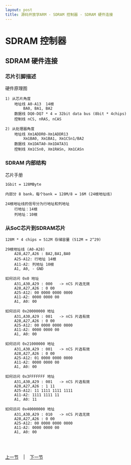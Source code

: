 ```yaml
---
layout: post
title: 源码开放学ARM - SDRAM 控制器 - SDRAM 硬件连接
---
```


# SDRAM 控制器 
## SDRAM 硬件连接

### 芯片引脚描述
硬件原理图

	1) 从芯片角度  
		地址线	A0-A13 	14根
			BA0, BA1, BA2
		数据线	DQ0-DQ7 * 4 = 32bit data bus (8bit * 4chips)
		控制线	nCS, nRAS, nCAS
		
	2) 从处理器角度  
		地址线	Xm1ADDR0-Xm1ADDR13
			Xm1BA0, Xm1BA1, Xm1CSn1/BA2
		数据线	Xm1DATA0-Xm1DATA31
		控制线	Xm1CSn0, Xm1RASn, Xm1CASn	


### SDRAM 内部结构 
芯片手册

	1Gbit = 128MByte
	
	内部分 8 bank，每个bank = 128M/8 = 16M (24根地址线)
	
	24根地址线的信号分为行地址和列地址  
		行地址：14根
		列地址：10根
						
### 从SoC芯片到SDRAM芯片
	128M * 4 chips = 512M 存储容量 (512M = 2^29)
				
	29根地址线 (A0-A28)
		A28,A27,A26 : BA2,BA1,BA0
		A25-A12: 行地址 14根
		A11-A2: 列地址 10根
		A1, A0, - GND

	如何访问 0x0 地址
		A31,A30,A29 : 000	-> nCS 片选无效
		A28,A27,A26 : 0 00
		A25-A12: 00 0000 0000 0000
		A11-A2: 0000 0000 00
		A1, A0: 00	
	
	如何访问 0x20000000 地址
		A31,A30,A29 : 001	-> nCS 片选有效
		A28,A27,A26 : 0 00
		A25-A12: 00 0000 0000 0000
		A11-A2: 0000 0000 00
		A1, A0: 00	
	
	如何访问 0x21000000 地址
		A31,A30,A29 : 001	-> nCS 片选有效
		A28,A27,A26 : 0 00
		A25-A12: 01 0000 0000 0000
		A11-A2: 0000 0000 00
		A1, A0: 00
		
	如何访问 0x3FFFFFFF 地址
		A31,A30,A29 : 001	-> nCS 片选有效
		A28,A27,A26 : 1 11
		A25-A12: 11 1111 1111 1111
		A11-A2: 1111 1111 11
		A1, A0: 11	
		
	如何访问 0x40000000 地址
		A31,A30,A29 : 010	-> nCS 片选无效
		A28,A27,A26 : 0 00
		A25-A12: 00 0000 0000 0000
		A11-A2: 0000 0000 00
		A1, A0: 00	
		
	

<br> <br> 
<div> <a href="chp5-4.html">上一节</a> &nbsp;&nbsp; | &nbsp;&nbsp; <a href="chp6-2.html">下一节</a> </div> <br> <br>